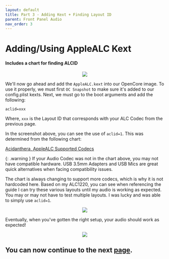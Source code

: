 ```yaml
---
layout: default
title: Part 3 - Adding Kext + Finding Layout ID
parent: Front Panel Audio
nav_order: 3
---
```


# Adding/Using AppleALC Kext
#### Includes a chart for finding ALCID

<p align="center">
  <img src="../../../assets/OpenCoreALCBootArg.png">
</p>

We'll now go ahead and add the ``AppleALC.kext`` into our OpenCore image. To use it properly, we must first ``OC Snapshot`` to make sure it's added to our config.plist kexts. Next, we must go to the boot arguments and add the following:

```
aclid=xxx
```
Where, ``xxx`` is the Layout ID that corresponds with your ALC Codec from the previous page.

In the screenshot above, you can see the use of ``aclid=1``. This was determined from the following chart:

[Acidanthera, AppleALC Supported Codecs](https://github.com/acidanthera/AppleALC/wiki/Supported-codecs)

{: .warning }
If your Audio Codec was not in the chart above, you may not have compatible hardware. USB 3.5mm Adapters and USB Mics are great quick alternatives when facing compatibility issues.

The chart is always changing to support more codecs, which is why it is not hardcoded here. Based on my ALC1220, you can see when referencing the guide I can try these various layouts until my audio is working as expected. You may or may not have to test multiple layouts. I was lucky and was able to simply use ``aclid=1``.

<p align="center">
  <img src="../../../assets/HWCheckALCReference.png">
</p>

Eventually, when you've gotten the right setup, your audio should work as expected!

<p align="center">
  <img src="../../../assets/macOSACLID.png">
</p>

## You can now continue to the next <a href="../04-FinalTouches">page</a>.